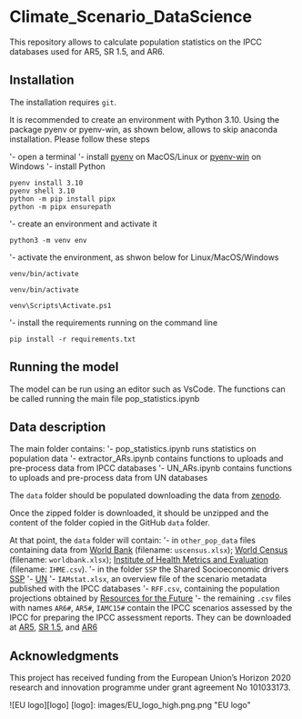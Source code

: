 # Climate_Scenario_DataScience
This repository allows to calculate population statistics on the IPCC databases used for AR5, SR 1.5, and AR6.
## Installation
The installation requires `git`.

It is recommended to create an environment with Python 3.10. Using the package pyenv or pyenv-win, as shown below, allows to skip anaconda installation. Please follow these steps

'- open a terminal
'- install [pyenv](https://github.com/pyenv/pyenv) on MacOS/Linux or [pyenv-win](https://pyenv-win.github.io/pyenv-win/) on Windows
'- install Python
~~~
pyenv install 3.10
pyenv shell 3.10
python -m pip install pipx
python -m pipx ensurepath
~~~

'- create an environment and activate it
~~~
python3 -m venv env
~~~
'- activate the environment, as shwon below for Linux/MacOS/Windows

~~~
venv/bin/activate
~~~

~~~
venv/bin/activate
~~~

~~~
venv\Scripts\Activate.ps1
~~~

'- install the requirements running on the command line
~~~
pip install -r requirements.txt
~~~

## Running the model
The model can be run using an editor such as VsCode. The functions can be called running the main file pop_statistics.ipynb
## Data description
The main folder contains:
'- pop_statistics.ipynb runs statistics on population data 
'- extractor_ARs.ipynb contains functions to uploads and pre-process data from IPCC databases
'- UN_ARs.ipynb contains functions to uploads and pre-process data from UN databases

The `data` folder should be populated downloading the data from [zenodo](https://doi.org/10.5281/zenodo.8312059).

Once the zipped folder is downloaded, it should be unzipped and the content of the folder copied in the GitHub `data` folder.

At that point, the `data` folder will contain:
'- in `other_pop_data` files containing data from 
[World Bank](https://databank.worldbank.org/source/population-estimates-and-projections) (filename: `uscensus.xlsx`); 
[World Census](https://www.census.gov/data-tools/demo/idb/#/dashboard?COUNTRY_YEAR=2023&COUNTRY_YR_ANIM=2023) (filename: `worldbank.xlsx`); 
[Institute of Health Metrics and Evaluation](https://ghdx.healthdata.org/record/ihme-data/global-population-forecasts-2017-2100) (filename: `IHME.csv`).
'- in the folder `SSP` the Shared Socioeconomic drivers
[SSP](https://tntcat.iiasa.ac.at/SspDb/dsd?Action=htmlpage&page=10)
'- [UN](https://population.un.org/wpp/Download/Standard/Population/)
'- `IAMstat.xlsx`, an overview file of the scenario metadata published with the IPCC databases
'- `RFF.csv`, containing the population projections obtained by [Resources for the Future](https://zenodo.org/record/6016583#.Y42iFuzP2rP)
'- the remaining `.csv` files with names `AR6#`, `AR5#`, `IAMC15#` contain the IPCC scenarios assessed by the IPCC for preparing the IPCC assessment reports. They can be downloaded at [AR5](https://tntcat.iiasa.ac.at/AR5DB), [SR 1.5](https://data.ene.iiasa.ac.at/iamc-1.5c-explorer/#/downloads), and [AR6](https://data.ene.iiasa.ac.at/ar6/#/workspaces)

## Acknowledgments
This project has received funding from the European Union’s Horizon 2020 research and innovation programme under grant agreement No 101033173.

![EU logo][logo]
[logo]: images/EU_logo_high.png.png "EU logo"